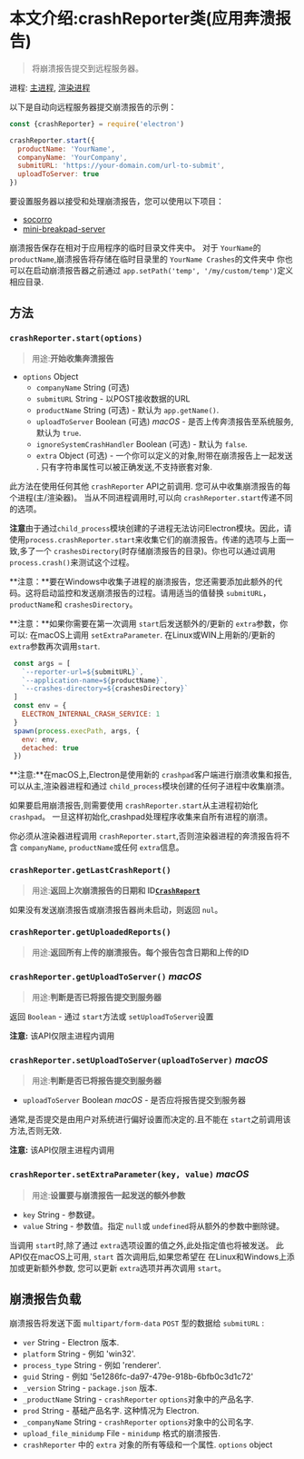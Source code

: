 # 本文介绍:crashReporter类(应用奔溃报告)

>将崩溃报告提交到远程服务器。

进程: [主进程](../glossary.md#main-process), [渲染进程](../glossary.md#renderer-process) 

以下是自动向远程服务器提交崩溃报告的示例：
```JavaScript
const {crashReporter} = require('electron')

crashReporter.start({
  productName: 'YourName',
  companyName: 'YourCompany',
  submitURL: 'https://your-domain.com/url-to-submit',
  uploadToServer: true
})
```

要设置服务器以接受和处理崩溃报告，您可以使用以下项目：

* [socorro](https://github.com/mozilla/socorro)
* [mini-breakpad-server](https://github.com/electron/mini-breakpad-server)

崩溃报告保存在相对于应用程序的临时目录文件夹中。
对于 `YourName`的 `productName`,崩溃报告将存储在临时目录里的 `YourName Crashes`的文件夹中
你也可以在启动崩溃报告器之前通过 `app.setPath('temp', '/my/custom/temp')`定义相应目录.

## 方法

### `crashReporter.start(options)`
> 用途:**开始收集奔溃报告**

* `options` Object
  * `companyName` String (可选)
  * `submitURL` String - 以POST接收数据的URL
  * `productName` String (可选) -  默认为 `app.getName()`.
  * `uploadToServer` Boolean (可选) _macOS_ - 是否上传奔溃报告至系统服务,默认为 `true`.
  * `ignoreSystemCrashHandler` Boolean (可选) - 默认为 `false`.
  * `extra` Object (可选) - 一个你可以定义的对象,附带在崩溃报告上一起发送 . 只有字符串属性可以被正确发送,不支持嵌套对象.
  
此方法在使用任何其他 `crashReporter` API之前调用.
您可从中收集崩溃报告的每个进程(主/渲染器)。
当从不同进程调用时,可以向 `crashReporter.start`传递不同的选项。

 **注意**由于通过`child_process`模块创建的子进程无法访问Electron模块。因此，请使用`process.crashReporter.start`来收集它们的崩溃报告。传递的选项与上面一致,多了一个 `crashesDirectory`(时存储崩溃报告的目录)。你也可以通过调用`process.crash()`来测试这个过程。
 
**注意：**要在Windows中收集子进程的崩溃报告，您还需要添加此额外的代码。这将启动监控和发送崩溃报告的过程。请用适当的值替换 `submitURL`， `productName`和 `crashesDirectory`。

**注意：**如果你需要在第一次调用 `start`后发送额外的/更新的 `extra`参数，你可以:
在macOS上调用 `setExtraParameter`.
在Linux或WIN上用新的/更新的` extra`参数再次调用`start`.
```js
 const args = [
   `--reporter-url=${submitURL}`,
   `--application-name=${productName}`,
   `--crashes-directory=${crashesDirectory}`
 ]
 const env = {
   ELECTRON_INTERNAL_CRASH_SERVICE: 1
 }
 spawn(process.execPath, args, {
   env: env,
   detached: true
 })
```

 **注意:**在macOS上,Electron是使用新的 `crashpad`客户端进行崩溃收集和报告,可以从主,渲染器进程和通过 `child_process`模块创建的任何子进程中收集崩溃。

如果要启用崩溃报告,则需要使用 `crashReporter.start`从主进程初始化 `crashpad`。
一旦这样初始化,crashpad处理程序收集来自所有进程的崩溃。

你必须从渲染器进程调用 `crashReporter.start`,否则渲染器进程的奔溃报告将不含 `companyName`, `productName`或任何 `extra`信息。

### `crashReporter.getLastCrashReport()`
> 用途:**返回上次崩溃报告的日期和 ID[`CrashReport`](structures/crash-report.md)**

如果没有发送崩溃报告或崩溃报告器尚未启动，则返回 `nul`。

### `crashReporter.getUploadedReports()`
> 用途:**返回所有上传的崩溃报告。每个报告包含日期和上传的ID**

### `crashReporter.getUploadToServer()` _macOS_
> 用途:**判断是否已将报告提交到服务器**

返回 `Boolean` - 通过 `start`方法或 `setUploadToServer`设置

 **注意:** 该API仅限主进程内调用

### `crashReporter.setUploadToServer(uploadToServer)` _macOS_
> 用途:**判断是否已将报告提交到服务器**

* `uploadToServer` Boolean _macOS_ - 是否应将报告提交到服务器

通常,是否提交是由用户对系统进行偏好设置而决定的.且不能在 `start`之前调用该方法,否则无效.

 **注意:** 该API仅限主进程内调用

### `crashReporter.setExtraParameter(key, value)` _macOS_
> 用途:**设置要与崩溃报告一起发送的额外参数**

* `key` String  - 参数键。
* `value` String  - 参数值。指定 `null`或 `undefined`将从额外的参数中删除键。


当调用 `start`时,除了通过 `extra`选项设置的值之外,此处指定值也将被发送。
此API仅在macOS上可用, `start` 首次调用后,如果您希望在 在Linux和Windows上添加或更新额外参数,
您可以更新 `extra`选项并再次调用 `start`。


## 崩溃报告负载

崩溃报告将发送下面 `multipart/form-data` `POST` 型的数据给 `submitURL` :

* `ver` String - Electron 版本.
* `platform` String - 例如 'win32'.
* `process_type` String - 例如 'renderer'.
* `guid` String - 例如 '5e1286fc-da97-479e-918b-6bfb0c3d1c72'
* `_version` String - `package.json` 版本.
* `_productName` String - `crashReporter` `options`对象中的产品名字.
* `prod` String - 基础产品名字. 这种情况为 Electron.
* `_companyName` String - `crashReporter` `options`对象中的公司名字.
* `upload_file_minidump` File - `minidump` 格式的崩溃报告.
* `crashReporter` 中的 `extra` 对象的所有等级和一个属性.
  `options` object